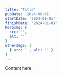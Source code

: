 ```yaml
---
title: "Title"
pubDate: '2024-06-01'
startDate: '2024-01-01'
finishDate: '2024-01-01'
heroImg: {
  src: '',
  alt: ''
}
otherImgs: [
  { src: '', alt: '' }
]
---
```


Content here.